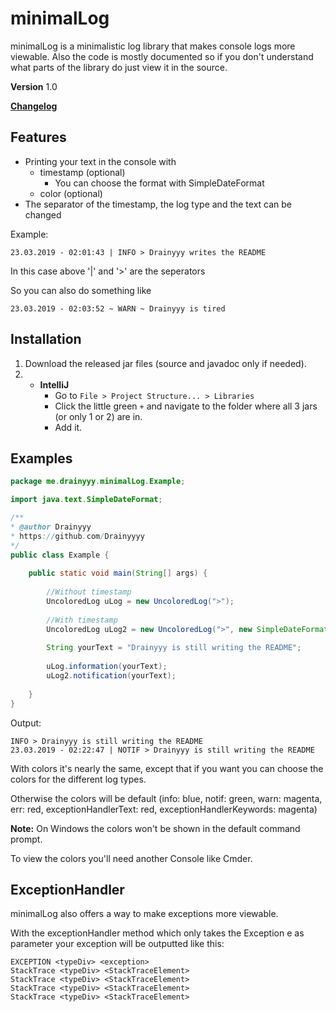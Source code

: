 # minimalLog
minimalLog is a minimalistic log library that makes console logs more viewable.
Also the code is mostly documented so if you don't understand what parts of the library do just view it in the source.

**Version** 1.0

**[Changelog](CHANGELOG.md)**

## Features
- Printing your text in the console with
    - timestamp (optional)
        - You can choose the format with SimpleDateFormat
    - color (optional)
- The separator of the timestamp, the log type and the text can be changed

Example:

    23.03.2019 - 02:01:43 | INFO > Drainyyy writes the README

In this case above '|' and '>' are the seperators

So you can also do something like

    23.03.2019 - 02:03:52 ~ WARN ~ Drainyyy is tired
    
## Installation
1. Download the released jar files (source and javadoc only if needed).
3. - **IntelliJ**
        - Go to `File > Project Structure... > Libraries`
        - Click the little green `+` and navigate to the folder where all 3 jars (or only 1 or 2) are in.
        - Add it.
        
## Examples
```java
package me.drainyyy.minimalLog.Example;

import java.text.SimpleDateFormat;

/**
* @author Drainyyy
* https://github.com/Drainyyyy
*/
public class Example {
    
    public static void main(String[] args) {
     
        //Without timestamp
        UncoloredLog uLog = new UncoloredLog(">");
        
        //With timestamp
        UncoloredLog uLog2 = new UncoloredLog(">", new SimpleDateFormat("dd.MM.yyyy - HH:mm:ss"), "|");
        
        String yourText = "Drainyyy is still writing the README";
        
        uLog.information(yourText);
        uLog2.notification(yourText);
        
    }
}
```

Output:
```console
INFO > Drainyyy is still writing the README
23.03.2019 - 02:22:47 | NOTIF > Drainyyy is still writing the README
```

With colors it's nearly the same, except that if you want you can choose the colors for the different log types.

Otherwise the colors will be default (info: blue, notif: green, warn: magenta, err: red, exceptionHandlerText: red, exceptionHandlerKeywords: magenta)

**Note:** On Windows the colors won't be shown in the default command prompt. 

To view the colors you'll need another Console like Cmder.

## ExceptionHandler
minimalLog also offers a way to make exceptions more viewable.

With the exceptionHandler method which only takes the Exception e as parameter your exception will be outputted like this:

```
EXCEPTION <typeDiv> <exception>
StackTrace <typeDiv> <StackTraceElement>
StackTrace <typeDiv> <StackTraceElement>
StackTrace <typeDiv> <StackTraceElement>
StackTrace <typeDiv> <StackTraceElement>
```

